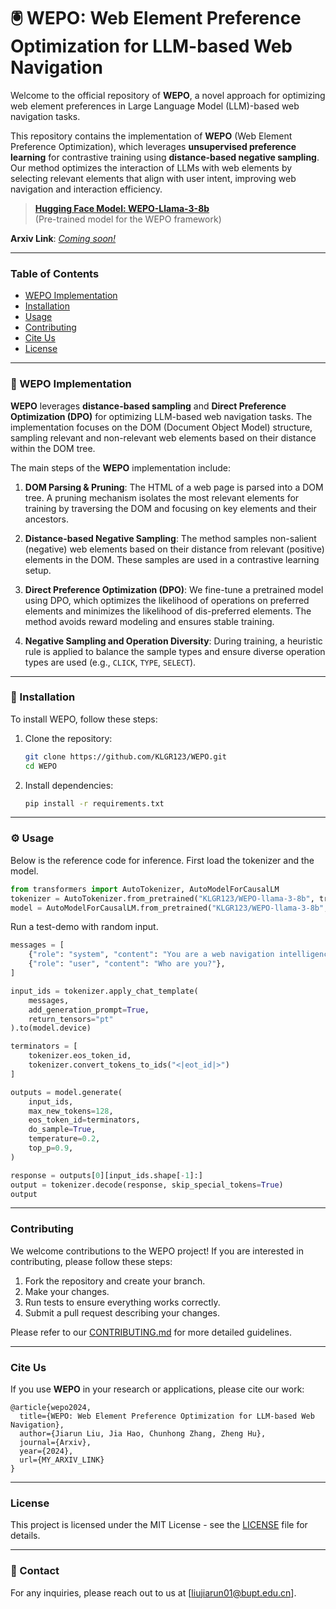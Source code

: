 # 🖲️ WEPO: Web Element Preference Optimization for LLM-based Web Navigation

Welcome to the official repository of **WEPO**, a novel approach for optimizing web element preferences in Large Language Model (LLM)-based web navigation tasks.

This repository contains the implementation of **WEPO** (Web Element Preference Optimization), which leverages **unsupervised preference learning** for contrastive training using **distance-based negative sampling**. Our method optimizes the interaction of LLMs with web elements by selecting relevant elements that align with user intent, improving web navigation and interaction efficiency.

> **[Hugging Face Model: WEPO-Llama-3-8b](https://huggingface.co/KLGR123/WEPO-llama-3-8b)**  
> (Pre-trained model for the WEPO framework)

**Arxiv Link**: _[Coming soon!](#)_

---

### Table of Contents

- [WEPO Implementation](#wepo-implementation)
- [Installation](#installation)
- [Usage](#usage)
- [Contributing](#contributing)
- [Cite Us](#cite-us)
- [License](#license)

---

### 📑 WEPO Implementation

**WEPO** leverages **distance-based sampling** and **Direct Preference Optimization (DPO)** for optimizing LLM-based web navigation tasks. The implementation focuses on the DOM (Document Object Model) structure, sampling relevant and non-relevant web elements based on their distance within the DOM tree.

The main steps of the **WEPO** implementation include:

1. **DOM Parsing & Pruning**: The HTML of a web page is parsed into a DOM tree. A pruning mechanism isolates the most relevant elements for training by traversing the DOM and focusing on key elements and their ancestors.
   
2. **Distance-based Negative Sampling**: The method samples non-salient (negative) web elements based on their distance from relevant (positive) elements in the DOM. These samples are used in a contrastive learning setup.

3. **Direct Preference Optimization (DPO)**: We fine-tune a pretrained model using DPO, which optimizes the likelihood of operations on preferred elements and minimizes the likelihood of dis-preferred elements. The method avoids reward modeling and ensures stable training.

4. **Negative Sampling and Operation Diversity**: During training, a heuristic rule is applied to balance the sample types and ensure diverse operation types are used (e.g., `CLICK`, `TYPE`, `SELECT`).

---

### 🔩 Installation

To install WEPO, follow these steps:

1. Clone the repository:
   ```bash
   git clone https://github.com/KLGR123/WEPO.git
   cd WEPO
   ```

2. Install dependencies:
   ```bash
   pip install -r requirements.txt
   ```
   
---

### ⚙️ Usage

Below is the reference code for inference. First load the tokenizer and the model.

```python
from transformers import AutoTokenizer, AutoModelForCausalLM
tokenizer = AutoTokenizer.from_pretrained("KLGR123/WEPO-llama-3-8b", trust_remote_code=True)
model = AutoModelForCausalLM.from_pretrained("KLGR123/WEPO-llama-3-8b", trust_remote_code=True).to('cuda:0')
```

Run a test-demo with random input.

```python
messages = [
    {"role": "system", "content": "You are a web navigation intelligence who interacts with webpage environments to achieve human user intent."},
    {"role": "user", "content": "Who are you?"},
]

input_ids = tokenizer.apply_chat_template(
    messages,
    add_generation_prompt=True,
    return_tensors="pt"
).to(model.device)

terminators = [
    tokenizer.eos_token_id,
    tokenizer.convert_tokens_to_ids("<|eot_id|>")
]

outputs = model.generate(
    input_ids,
    max_new_tokens=128,
    eos_token_id=terminators,
    do_sample=True,
    temperature=0.2,
    top_p=0.9,
)

response = outputs[0][input_ids.shape[-1]:]
output = tokenizer.decode(response, skip_special_tokens=True)
output
```

---

### Contributing

We welcome contributions to the WEPO project! If you are interested in contributing, please follow these steps:

1. Fork the repository and create your branch.
2. Make your changes.
3. Run tests to ensure everything works correctly.
4. Submit a pull request describing your changes.

Please refer to our [CONTRIBUTING.md](CONTRIBUTING.md) for more detailed guidelines.

---

### Cite Us

If you use **WEPO** in your research or applications, please cite our work:

```
@article{wepo2024,
  title={WEPO: Web Element Preference Optimization for LLM-based Web Navigation},
  author={Jiarun Liu, Jia Hao, Chunhong Zhang, Zheng Hu},
  journal={Arxiv},
  year={2024},
  url={MY_ARXIV_LINK}
}
```

---

### License

This project is licensed under the MIT License - see the [LICENSE](LICENSE) file for details.

---

### 🎯 Contact

For any inquiries, please reach out to us at [liujiarun01@bupt.edu.cn].
